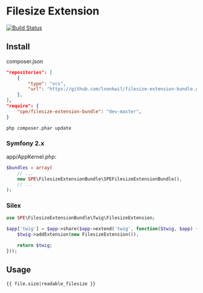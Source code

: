 # Filesize Extension

[![Build Status](https://travis-ci.org/loonkwil/filesize-extension-bundle.png)](https://travis-ci.org/loonkwil/filesize-extension-bundle)

## Install

composer.json
```json
"repositories": [
    {
        "type": "vcs",
        "url": "https://github.com/loonkwil/filesize-extension-bundle.git"
    },
],
"require": {
    "spe/filesize-extension-bundle": "dev-master",
}
```

```bash
php composer.phar update
```

### Symfony 2.x

app/AppKernel.php:
```php
$bundles = array(
    // ...
    new SPE\FilesizeExtensionBundle\SPEFilesizeExtensionBundle(),
    // ...
);
```

### Silex

```php
use SPE\FilesizeExtensionBundle\Twig\FilesizeExtension;

$app['twig'] = $app->share($app->extend('twig', function($twig, $app) {
    $twig->addExtension(new FilesizeExtension());

    return $twig;
}));
```

## Usage

```twig
{{ file.size|readable_filesize }}
```
